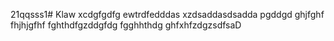21qqsss1# Klaw
xcdgfgdfg
ewtrdfedddas
xzdsaddasdsadda
pgddgd
ghjfghf
fhjhjgfhf
fghthdfgzddgfdg
fgghhthdg
ghfxhfzdgzsdfsaD
